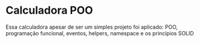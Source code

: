 # Calculadora POO
Essa calculadora apesar de ser um simples projeto foi aplicado: POO, programação funcional, eventos, helpers, namespace e os princípios SOLID
